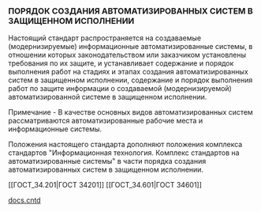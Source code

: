 ### ПОРЯДОК СОЗДАНИЯ АВТОМАТИЗИРОВАННЫХ СИСТЕМ В ЗАЩИЩЕННОМ ИСПОЛНЕНИИ


Настоящий стандарт распространяется на создаваемые (модернизируемые) информационные автоматизированные системы, в отношении которых законодательством или заказчиком установлены требования по их защите, и устанавливает содержание и порядок выполнения работ на стадиях и этапах создания автоматизированных систем в защищенном исполнении, содержание и порядок выполнения работ по защите информации о создаваемой (модернизируемой) автоматизированной системе в защищенном исполнении.  
  
Примечание - В качестве основных видов автоматизированных систем рассматриваются автоматизированные рабочие места и информационные системы.  

Положения настоящего стандарта дополняют положения комплекса стандартов "Информационная технология. Комплекс стандартов на автоматизированные системы" в части порядка создания автоматизированных систем в защищенном исполнении.

[[ГОСТ_34.201|ГОСТ 34201]]
[[ГОСТ_34.601|ГОСТ 34601]]

[docs.cntd](https://docs.cntd.ru/document/1200108858)